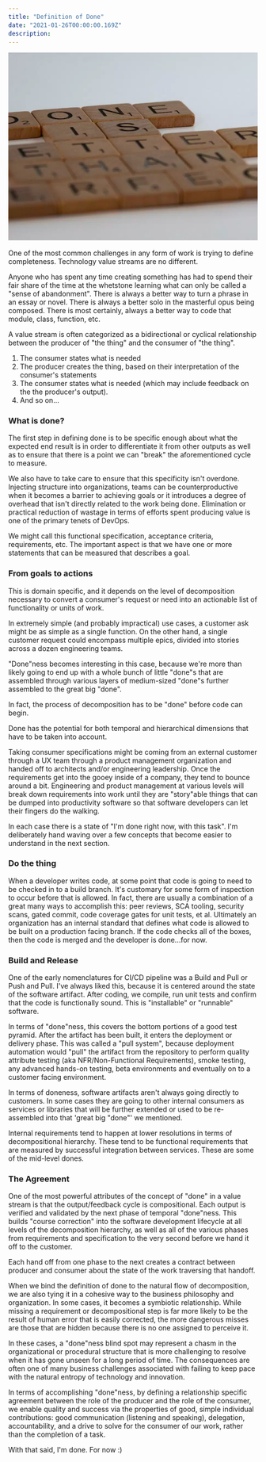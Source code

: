 ```yaml
---
title: "Definition of Done"
date: "2021-01-26T00:00:00.169Z"
description:
---
```


![Scrabble](./img.png)

One of the most common challenges in any form of work is trying to define completeness. Technology value streams are no different.

Anyone who has spent any time creating something has had to spend their fair share of the time at the whetstone learning what can only be called a "sense of abandonment". There is always a better way to turn a phrase in an essay or novel. There is always a better  solo in the masterful opus being composed. There is most certainly, always a better way to code that module, class, function, etc.

A value stream is often categorized as a bidirectional or cyclical relationship between the producer of "the thing" and the consumer of "the thing".  

1. The consumer states what is needed 
1. The producer creates the thing, based on their interpretation of the consumer's statements
1. The consumer states what is needed (which may include feedback on the the producer's output).
1. And so on...

### What is done?

The first step in defining done is to be specific enough about what the expected end result is in order to differentiate it from other outputs as well as to ensure that there is a point we can "break" the aforementioned cycle to measure.


We also have to take care to ensure that this specificity isn't overdone. Injecting structure into organizations, teams can be counterproductive when it becomes a barrier to achieving goals or it introduces a degree of overhead that isn't directly related to the work being done. Elimination or practical reduction of wastage in terms of efforts spent producing value is one of the primary tenets of DevOps.


We might call this functional specification, acceptance criteria, requirements, etc. The important aspect is that we have one or more statements that can be measured that describes a goal. 

### From goals to actions

This is domain specific, and it depends on the level of decomposition necessary to convert a consumer's request or need into an actionable list of functionality or units of work.


In extremely simple (and probably impractical) use cases, a customer ask might be as simple as a single function. On the other hand, a single customer request could encompass multiple epics, divided into stories across a dozen engineering teams.


"Done"ness becomes interesting in this case, because we're more than likely going to end up with a whole bunch of little "done"s that are assembled through various layers of medium-sized "done"s further assembled to the great big "done".


In fact, the process of decomposition has to be "done" before code can begin.


Done has the potential for both temporal and hierarchical dimensions that have to be taken into account.


Taking consumer specifications might be coming from an external customer through a UX team through a product management organization and handed off to architects and/or engineering leadership. Once the requirements get into the gooey inside of a company, they tend to bounce around a bit. Engineering and product management at various levels will break down requirements into work until they are "story"able things that can be dumped into productivity software so that software developers can let their fingers do the walking.


In each case there is a state of "I'm done right now, with this task". I'm deliberately hand waving over a few concepts that become easier to understand in the next section.

### Do the thing

When a developer writes code, at some point that code is going to need to be checked in to a build branch. It's customary for some form of inspection to occur before that is allowed. In fact, there are usually a combination of a great many ways to accomplish this: peer reviews, SCA tooling, security scans, gated commit, code coverage gates for unit tests, et al. Ultimately an organization has an internal standard that defines what code is allowed to be built on a production facing branch. If the code checks all of the boxes, then the code is merged and the developer is done...for now. 

### Build and Release

One of the early nomenclatures for CI/CD pipeline was a Build and Pull or Push and Pull. I've always liked this, because it is centered around the state of the software artifact. After coding, we compile, run unit tests and confirm that the code is functionally sound. This is "installable" or "runnable" software.


In terms of "done"ness, this covers the bottom portions of a good test pyramid. After the artifact has been built, it enters the deployment or delivery phase. This was called a "pull system", because deployment automation would "pull" the artifact from the repository to perform quality attribute testing (aka NFR/Non-Functional Requirements), smoke testing, any advanced hands-on testing, beta environments and eventually on to a customer facing environment.


In terms of doneness, software artifacts aren't always going directly to customers. In some cases they are going to other internal consumers as services or libraries that will be further extended or used to be re-assembled into that 'great big "done"' we mentioned.


Internal requirements tend to happen at lower resolutions in terms of decompositional hierarchy. These tend to be functional requirements that are measured by successful integration between services. These are some of the mid-level dones. 

### The Agreement

One of the most powerful attributes of the concept of "done" in a value stream is that the output/feedback cycle is compositional. Each output is verified and validated by the next phase of temporal "done"ness. This builds "course correction" into the software development lifecycle at all levels of the decomposition hierarchy, as well as all of the various phases from requirements and specification to the very second before we hand it off to the customer.


Each hand off from one phase to the next creates a contract between producer and consumer about the state of the work traversing that handoff.


When we bind the definition of done to the natural flow of decomposition, we are also tying it in a cohesive way to the business philosophy and organization. In some cases, it becomes a symbiotic relationship. While missing a requirement or decompositional step is far more likely to be the result of human error that is easily corrected, the more dangerous misses are those that are hidden because there is no one assigned to perceive it.


In these cases, a "done"ness blind spot may represent a chasm in the organizational or procedural structure that is more challenging to resolve when it has gone unseen for a long period of time. The consequences are often one of many business challenges associated with failing to keep pace with the natural entropy of technology and innovation.


In terms of accomplishing "done"ness, by defining a relationship specific agreement between the role of the producer and the role of the consumer, we enable quality and success via the properties of good, simple individual contributions: good communication (listening and speaking), delegation, accountability, and a drive to solve for the consumer of our work, rather than the completion of a task.


With that said, I'm done. For now :)